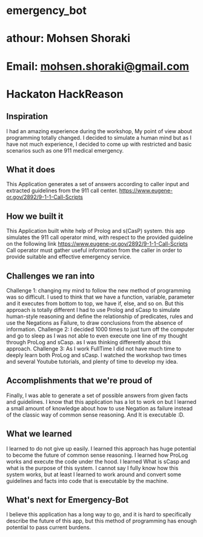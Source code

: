 # emergency_bot
# athour: Mohsen Shoraki
# Email: mohsen.shoraki@gmail.com
# Hackaton HackReason 

## Inspiration
I had an amazing experience during the workshop, My point of view about programming totally changed. I decided to simulate a human mind but as I have not much experience, I decided to come up with restricted and basic scenarios such as one 911 medical emergency.

## What it does
This Application generates a set of answers according to caller input and extracted guidelines from the 911 call center. https://www.eugene-or.gov/2892/9-1-1-Call-Scripts

## How we built it
This Application built white help of Prolog and s(CasP) system. this app simulates the 911 call operator mind, with respect to the provided guideline on the following link https://www.eugene-or.gov/2892/9-1-1-Call-Scripts Call operator must gather useful information from the caller in order to provide suitable and effective emergency service. 

## Challenges we ran into
Challenge 1: changing my mind to follow the new method of programming was so difficult. I used to think that we have a function, variable, parameter and it executes from bottom to top, we have if, else, and so on. But this approach is totally different I had to use Prolog and sCasp to simulate human-style reasoning and define the relationship of predicates, rules and use the Negations as Failure,  to draw conclusions from the absence of information.
Challenge 2: I decided 1000 times to just turn off the computer and go to sleep as I was not able to even execute one line of my thought through ProLog and sCasp. as I was thinking differently about this approach.
Challenge 3: As I work FullTime I did not have much time to deeply learn both ProLog and sCasp. I watched the workshop two times and several Youtube tutorials, and plenty of time to develop my idea.

## Accomplishments that we're proud of
Finally, I was able to generate a set of possible answers from given facts and guidelines. I know that this application has a lot to work on but I learned a small amount of knowledge about how to use Negation as failure instead of the classic way of common sense reasoning. And It is executable :D.

## What we learned
I learned to do not give up easily.
I learned this approach has huge potential to become the future of common sense reasoning.
I learned how ProLog works and execute the code under the hood.
I learned What is sCasp and what is the purpose of this system.
I cannot say I fully know how this system works, but at least I learned to work around and convert some guidelines and facts into code that is executable by the machine.

## What's next for Emergency-Bot
I believe this application has a long way to go, and it is hard to specifically describe the future of this app, but this method of programming has enough potential to pass current burdens. 


 
